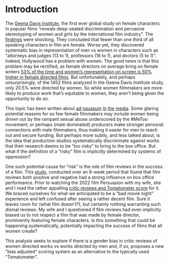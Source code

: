 # Introduction

The [Geena Davis Institute](https://seejane.org/), the first ever global study on female characters in popular films “reveals deep-seated discrimination and pervasive stereotyping of women and girls by the international film industry”. The [findings](https://www.unwomen.org/en/news/stories/2014/9/geena-davis-study-press-release) were shocking. They concluded that fewer than one third of all speaking characters in film are female. Worse yet, they discovered systematic bias in representation of men vs women in characters such as “attorneys and judges (13 to 1), professors (16 to 1), and doctors (5 to 1)”. Indeed, Hollywood has a problem with women. The good news is that this problem may be rectified, as female directors on average bring on female writers [53% of the time and women’s representation on screen is 50% higher in female directed films](https://www.alittlebithuman.com/why-there-are-so-few-women-filmmakers/). But unfortunately, and perhaps unsurprisingly, of the 1452 films analyzed in the Geena Davis Institute study, only 20.5% were directed by women. So while women filmmakers are more likely to produce work that’s equitable to women, they aren’t being given the opportunity to do so.

This topic has been written about [ad](https://www.bbc.com/culture/article/20191129-why-arent-there-more-women-film-directors) [nauseum](https://www.forbes.com/sites/kimelsesser/2022/01/03/fewer-female-directors-on-top-grossing-films-in-2021/?sh=429a462363b1) [in](https://www.varsity.co.uk/film-and-tv/18562) [the](https://www.theguardian.com/film/2010/jan/31/female-film-makers) [media](https://www.alittlebithuman.com/why-there-are-so-few-women-filmmakers/). Some glaring potential reasons for so few female filmmakers may include women being driven out by the rampant sexual abuse underscored by the #MeToo movement; or perhaps (male dominated) producers make stronger personal connections with male filmmakers, thus making it easier for men to reach out and secure funding. But perhaps more subtly, and less talked about, is the idea that production studios systematically discriminate against works that their research deems to be “too risky” to bring to the box office. But what if the definition of a “risky” film is implicitly determined by systems of oppression?

One such potential cause for “risk” is the role of film reviews in the success of a film. This [study](https://journals.sagepub.com/doi/abs/10.1509/jmkg.67.4.103.18692?journalCode=jmxa), conducted over an 8-week period that found that film reviews both positive and negative had a strong influence on box office performance. Prior to watching the 2022 film Persuasion with my wife, she and I read the rather appalling [critic reviews and Tomatometer score](https://www.rottentomatoes.com/m/persuasion) for it. We braced ourselves for what we anticipated to be a “bad movie night” experience and left confused after seeing a rather decent film. Sure it leaves room for (what film doesn't?), but certainly nothing warranting such dismal reviews. My wife and I questioned if film reviews had even implicitly biased us to not respect a film that was made by female director, prominently featuring female characters. Is this something that could be happening systematically, potentially impacting the success of films that all women create?

This analysis seeks to explore if there is a gender bias in critic reviews of women directed works vs works directed by men and, if so, proposes a new "bias adjusted" scoring system as an alternative to the typically used "Tomatometer".
